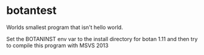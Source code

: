 # botantest
Worlds smallest program that isn't hello world.

Set the BOTANINST env var to the install directory for botan 1.11 and then try to compile this program with MSVS 2013
